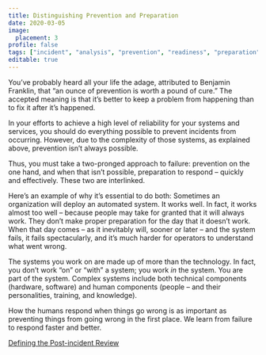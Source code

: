 ```yaml
---
title: Distinguishing Prevention and Preparation
date: 2020-03-05
image:
  placement: 3
profile: false
tags: ["incident", "analysis", "prevention", "readiness", "preparation"]
editable: true
---
```


You’ve probably heard all your life the adage, attributed to Benjamin Franklin,
that “an ounce of prevention is worth a pound of cure.” The accepted meaning is
that it’s better to keep a problem from happening than to fix it after it’s
happened.

In your efforts to achieve a high level of reliability for your systems and
services, you should do everything possible to prevent incidents from occurring.
However, due to the complexity of those systems, as explained above, prevention
isn’t always possible.

Thus, you must take a two-pronged approach to failure: prevention on the one
hand, and when that isn’t possible, preparation to respond – quickly and
effectively. These two are interlinked.

Here’s an example of why it’s essential to do both: Sometimes an organization
will deploy an automated system. It works well. In fact, it works almost too
well – because people may take for granted that it will always work. They don’t
make proper preparation for the day that it doesn’t work. When that day comes –
as it inevitably will, sooner or later – and the system fails, it fails
spectacularly, and it’s much harder for operators to understand what went wrong.

The systems you work on are made up of more than the technology. In fact, you
don’t work “on” or “with” a system; you work *in* the system. You are part of
the system. Complex systems include both technical components (hardware,
software) and human components (people – and their personalities, training, and
knowledge).

How the humans respond when things go wrong is as important as preventing things
from going wrong in the first place. We learn from failure to respond faster and
better.

[Defining the Post-incident Review](/post/defining-the-post-incident-review/)